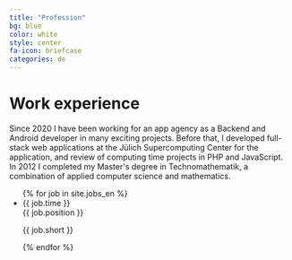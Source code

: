 ```yaml
---
title: "Profession"
bg: blue
color: white
style: center
fa-icon: briefcase
categories: de
---
```


# Work experience

<p class="longtext">
Since 2020 I have been working for an app agency as a Backend and Android developer 
in many exciting projects.
Before that, I developed full-stack web applications at the Jülich Supercomputing Center for the application, 
and review of computing time projects in PHP and JavaScript.
In 2012 I completed my Master's degree in Technomathematik, a combination of applied computer science and 
mathematics.
</p>

<div class="timeline">
<ul>
{% for job in site.jobs_en %}
    <li style="--accent-color:{{ job.color }}" id="{{ job.anchor }}">
        <div class="date">{{ job.time }}</div>
        <div class="title">{{ job.position }}</div>
        <div class="descr"><p class="longtext">{{ job.short }}</p></div>
        <div class="bottom"></div>
    </li>
{% endfor %}
</ul>
</div>
